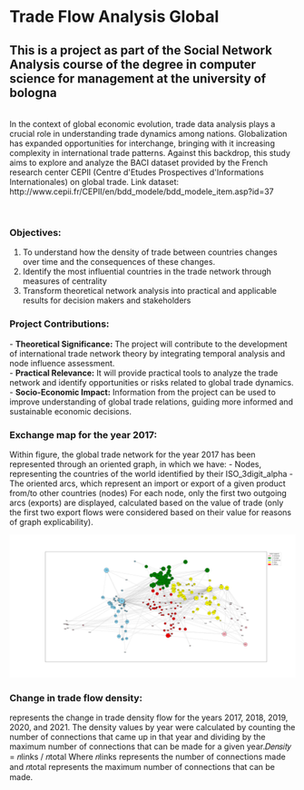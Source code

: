# Trade Flow Analysis Global
<h2>This is a project as part of the Social Network Analysis course of the degree in computer science for management at the university of bologna</h2>
<br>In the context of global economic evolution, trade data analysis plays a crucial role in
understanding trade dynamics among nations. Globalization has expanded opportunities for
interchange, bringing with it increasing complexity in international trade patterns. Against
this backdrop, this study aims to explore and analyze the BACI dataset provided by the
French research center CEPII (Centre d'Etudes Prospectives d'Informations Internationales)
on global trade.
Link dataset: http://www.cepii.fr/CEPII/en/bdd_modele/bdd_modele_item.asp?id=37

<br><h3>Objectives:</h3>
1. To understand how the density of trade between countries changes over
time and the consequences of these changes.
2. Identify the most influential countries in the trade network through
measures of centrality
3. Transform theoretical network analysis into practical and applicable results
for decision makers and stakeholders

<h3>Project Contributions:</h3>
- <b>Theoretical Significance:</b> The project will contribute to the development of
international trade network theory by integrating temporal analysis and node influence
assessment.
<br>- <b>Practical Relevance:</b> It will provide practical tools to analyze the trade network and
identify opportunities or risks related to global trade dynamics.
<br>- <b>Socio-Economic Impact:</b> Information from the project can be used to improve
understanding of global trade relations, guiding more informed and sustainable
economic decisions.

<h3>Exchange map for the year 2017:</h3>
Within figure, the global trade network for the year 2017 has been represented through an
oriented graph, in which we have:
- Nodes, representing the countries of the world identified by their ISO_3digit_alpha
- The oriented arcs, which represent an import or export of a given product from/to
other countries (nodes)
For each node, only the first two outgoing arcs (exports) are displayed, calculated based on
the value of trade (only the first two export flows were considered based on their value for
reasons of graph explicability).

![mappa2017](https://github.com/elia99l/SocialAnalysis/blob/main/figura2.jpg)

<h3>Change in trade flow density:</h3>
represents the change in trade density flow for the years 2017, 2018, 2019, 2020, and
2021. The density values by year were calculated by counting the number of connections that
came up in that year and dividing by the maximum number of connections that can be made
for a given year.𝐷𝑒𝑛𝑠𝑖𝑡𝑦 = 𝑛links / 𝑛total
Where 𝑛links represents the number of connections made and 𝑛total represents the maximum
number of connections that can be made.

